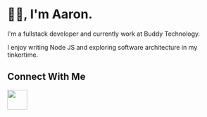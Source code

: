 # 👋🏾, I'm Aaron.

I'm a fullstack developer and currently work at Buddy Technology.

I enjoy writing Node JS and exploring software architecture in my tinkertime.
## Connect With Me

<a href="https://www.linkedin.com/in/aaronware/"><img src="https://upload.wikimedia.org/wikipedia/commons/thumb/c/ca/LinkedIn_logo_initials.png/640px-LinkedIn_logo_initials.png" height="45" width="45"></a> 





  

